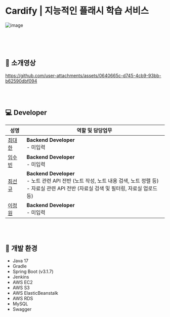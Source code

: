 # Cardify | 지능적인 플래시 학습 서비스
![image](https://github.com/user-attachments/assets/d582cc0a-2417-4983-8a53-54a170d467ab)

<br><br><br>

## 👑 소개영상
https://github.com/user-attachments/assets/0640665c-d745-4cb9-93bb-b62590dbf094

<br><br>

## 💻 Developer

| 성명 | 역할 및 담당업무 |
|------|----------------|
| <a href=""> 최대한 </a> |  **Backend Developer**<br>- 미입력 |
| <a href=""> 임수빈 </a> | **Backend Developer**<br>- 미입력 |
| <a href="https://github.com/ohige01"> 최선규 </a> | **Backend Developer**<br>- 노트 관련 API 전반 (노트 작성, 노트 내용 검색, 노트 정렬 등) <br>- 자료실 관련 API 전반 (자료실 검색 및 필터링, 자료실 업로드 등)  |
| <a href=""> 이정원 </a> | **Backend Developer**<br>- 미입력|

<br><br>
## 🔨 개발 환경
* Java 17
* Gradle
* Spring Boot (v3.1.7)
* Jenkins
* AWS EC2
* AWS S3
* AWS ElasticBeanstalk
* AWS RDS
* MySQL
* Swagger
<br><br>
